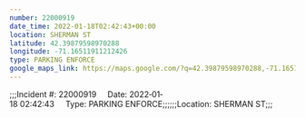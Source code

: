 ```yaml
---
number: 22000919
date_time: 2022-01-18T02:42:43+00:00
location: SHERMAN ST
latitude: 42.39879598970288
longitude: -71.16511911212426
type: PARKING ENFORCE
google_maps_link: https://maps.google.com/?q=42.39879598970288,-71.16511911212426
---
```


;;;Incident #: 22000919     Date: 2022‐01‐18 02:42:43     Type: PARKING ENFORCE;;;;;;Location: SHERMAN ST;;;
